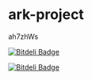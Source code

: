 ark-project
===========

ah7zhWs

[![Bitdeli Badge](https://d2weczhvl823v0.cloudfront.net/ark-project/ark-project/trend.png)](https://bitdeli.com/free "Bitdeli Badge")


[![Bitdeli Badge](https://d2weczhvl823v0.cloudfront.net/ark-project/ark-project/trend.png)](https://bitdeli.com/free "Bitdeli Badge")

